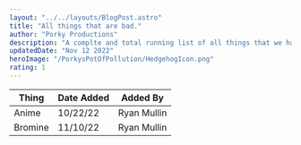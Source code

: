 ```yaml
---
layout: "../../layouts/BlogPost.astro"
title: "All things that are bad."
author: "Porky Productions"
description: "A complte and total running list of all things that we hate"
updatedDate: "Nov 12 2022"
heroImage: "/PorkysPotOfPollution/HedgehogIcon.png"
rating: 1
---
```


| Thing        | Date Added|  Added By  |
|--------------|-----------|------------|
| Anime        | 10/22/22  |Ryan Mullin |
| Bromine      | 11/10/22  | Ryan Mullin       |